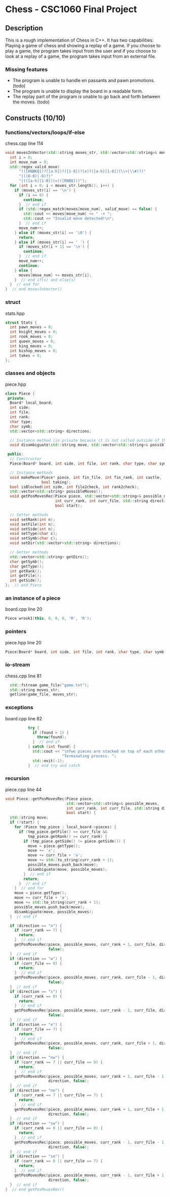 # Chess - CSC1060 Final Project
## Description
This is a rough implementation of Chess in C++. It has two capabilities: Playing a game of chess and showing a replay of a game. If you choose to play a game, the program takes input from the user and if you choose to look at a replay of a game, the program takes input from an external file.
### Missing features
- The program is unable to handle en passants and pawn promotions. (todo)
- The program is unable to display the board in a readable form.
- The replay part of the program is unable to go back and forth between the moves. (todo)
## Constructs (10/10)
### functions/vectors/loops/if-else
chess.cpp line 114
```cpp
void movesInVector(std::string moves_str, std::vector<std::string>& moves) {
  int i = 0;
  int move_num = 0;
  std::regex valid_move(
      "(([RNBKQ])?([a-h])?([1-8])?(x)?([a-h][1-8])(\\+|\\#)?)"
      "|((O-O)(-O)?)"
      "|(([a-h][1-8])(=)([RNBQ]))");
  for (int i = 0; i < moves_str.length(); i++) {
    if (moves_str[i] == '\n') {
      if (i == 0) {
        continue;
      }  // end if
      if (std::regex_match(moves[move_num], valid_move) == false) {
        std::cout << moves[move_num] << " -> ";
        std::cout << "Invalid move detected!\n";
      }  // end if
      move_num++;
    } else if (moves_str[i] == '\0') {
      return;
    } else if (moves_str[i] == ' ') {
      if (moves_str[i + 1] == '\n') {
        continue;
      }  // end if
      move_num++;
      continue;
    } else {
      moves[move_num] += moves_str[i];
    }  // end if(s) and else(s)
  }  // end for
}  // end movesInVector()
```

### struct
stats.hpp
```cpp
struct Stats {
  int pawn_moves = 0;
  int knight_moves = 0;
  int rook_moves = 0;
  int queen_moves = 0;
  int king_moves = 0;
  int bishop_moves = 0;
  int takes = 0;
};
```

### classes and objects
piece.hpp
```cpp
class Piece {
 private:
  Board* local_board;
  int side;
  int file;
  int rank;
  char type;
  char symb;
  std::vector<std::string> directions;

  // Instance method (in private because it is not called outside of the class)
  void disambiguate(std::string move, std::vector<std::string>& possible_moves);

 public:
  // Constructor
  Piece(Board* board, int side, int file, int rank, char type, char symb);

  // Instance methods
  void makeMove(Piece* piece, int fin_file, int fin_rank, int castle,
                bool taking);
  bool isBlocked(int side, int file2check, int rank2check);
  std::vector<std::string> possibleMoves();
  void getPosMovesRec(Piece piece, std::vector<std::string>& possible_moves,
                      int curr_rank, int curr_file, std::string direction,
                      bool start);

  // Setter methods
  void setRank(int n);
  void setFile(int n);
  void setSide(int n);
  void setType(char c);
  void setSymb(char c);
  void setDir(std::vector<std::string> directions);

  // Getter methods
  std::vector<std::string> getDirs();
  char getSymb();
  char getType();
  int getRank();
  int getFile();
  int getSide();
};  // end Piece
```
### an instance of a piece
board.cpp line 20
```cpp
Piece wrook1(this, 0, 0, 0, 'R', 'R');
```

### pointers
piece.hpp line 20
```cpp
Piece(Board* board, int side, int file, int rank, char type, char symb);
```

### io-stream
chess.cpp line 81
```cpp
  std::fstream game_file("game.txt");
  std::string moves_str;
  getline(game_file, moves_str);
```

### exceptions
board.cpp line 82
```cpp
          try {
            if (found > 1) {
              throw(found);
            }  // end if
          } catch (int found) {
            std::cout << "\nTwo pieces are stacked on top of each other. "
                         "Terminating process. ";
            std::exit(-1);
          }  // end try and catch
```
### recursion
piece.cpp line 44
```cpp
void Piece::getPosMovesRec(Piece piece,
                           std::vector<std::string>& possible_moves,
                           int curr_rank, int curr_file, std::string direction,
                           bool start) {
  std::string move;
  if (!start) {
    for (Piece tmp_piece : local_board->pieces) {
      if (tmp_piece.getFile() == curr_file &&
          tmp_piece.getRank() == curr_rank) {
        if (tmp_piece.getSide() != piece.getSide()) {
          move = piece.getType();
          move += 'x';
          move += curr_file + 'a';
          move += std::to_string(curr_rank + 1);
          possible_moves.push_back(move);
          disambiguate(move, possible_moves);
        }  // end if
        return;
      }  // end if
    }  // end for
    move = piece.getType();
    move += curr_file + 'a';
    move += std::to_string(curr_rank + 1);
    possible_moves.push_back(move);
    disambiguate(move, possible_moves);
  }  // end if

  if (direction == "n") {
    if (curr_rank == 7) {
      return;
    }  // end if
    getPosMovesRec(piece, possible_moves, curr_rank + 1, curr_file, direction,
                   false);
  }  // end if
  if (direction == "w") {
    if (curr_file == 0) {
      return;
    }  // end if
    getPosMovesRec(piece, possible_moves, curr_rank, curr_file - 1, direction,
                   false);
  }  // end if
  if (direction == "s") {
    if (curr_rank == 0) {
      return;
    }  // end if
    getPosMovesRec(piece, possible_moves, curr_rank - 1, curr_file, direction,
                   false);
  }  // end if
  if (direction == "e") {
    if (curr_file == 7) {
      return;
    }  // end if
    getPosMovesRec(piece, possible_moves, curr_rank, curr_file + 1, direction,
                   false);
  }  // end if
  if (direction == "nw") {
    if (curr_rank == 7 || curr_file == 0) {
      return;
    }  // end if
    getPosMovesRec(piece, possible_moves, curr_rank + 1, curr_file - 1,
                   direction, false);
  }  // end if
  if (direction == "ne") {
    if (curr_rank == 7 || curr_file == 7) {
      return;
    }  // end if
    getPosMovesRec(piece, possible_moves, curr_rank + 1, curr_file + 1,
                   direction, false);
  }  // end if
  if (direction == "sw") {
    if (curr_rank == 0 || curr_file == 0) {
      return;
    }  // end if
    getPosMovesRec(piece, possible_moves, curr_rank - 1, curr_file - 1,
                   direction, false);
  }  // end if
  if (direction == "se") {
    if (curr_rank == 0 || curr_file == 7) {
      return;
    }  // end if
    getPosMovesRec(piece, possible_moves, curr_rank - 1, curr_file + 1,
                   direction, false);
  }  // end if
}  // end getPosMovesRec()
```
